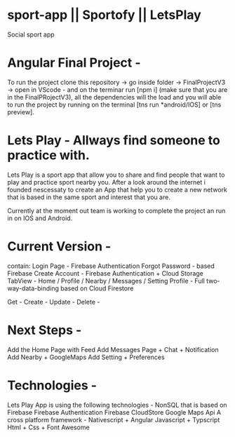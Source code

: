 # sport-app || Sportofy || LetsPlay
Social sport app

# Angular Final Project -
To run the project clone this repository -> go inside folder -> FinalProjectV3 -> open in VScode - and on the terminar run [npm i] (make sure that you are in the FinalPRojectV3), all the dependencies will the load and you will able to run the project by running on the terminal [tns run *android/IOS] or [tns preview].

# Lets Play - Allways find someone to practice with.

Lets Play is a sport app that allow you to share and find people that want to play and practice sport nearby you.
After a look around the internet i founded nescessaty to create an App that help you to create a new network that is based in the same sport and interest that you are.

Currently at the moment out team is working to complete the project an run in on IOS and Android.

# Current Version -
contain:
Login Page - Firebase Authentication
Forgot Password - based Firebase
Create Account - Firebase Authentication + Cloud Storage
TabView - Home / Profile / Nearby / Messages / Setting
Profile - Full two-way-data-binding based on Cloud Firestore

Get -
Create -
Update -
Delete -


# Next Steps -
Add the Home Page with Feed
Add Messages Page + Chat + Notification
Add Nearby + GoogleMaps
Add Setting + Preferences


# Technologies -
Lets Play App is using the following technologies -
NonSQL that is based on Firebase
Firebase Authentication
Firebase CloudStore
Google Maps Api
A cross platform framework - Nativescript + Angular
Javascript + Typscript
Html + Css + Font Awesome

